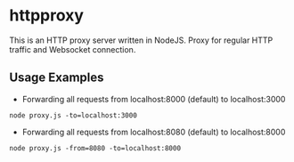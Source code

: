 # httpproxy
This is an HTTP proxy server written in NodeJS. 
Proxy for regular HTTP traffic and Websocket connection.

## Usage Examples
- Forwarding all requests from localhost:8000 (default) to localhost:3000

```
node proxy.js -to=localhost:3000 
```

- Forwarding all requests from localhost:8080 (default) to localhost:8000

```
node proxy.js -from=8080 -to=localhost:8000 
```